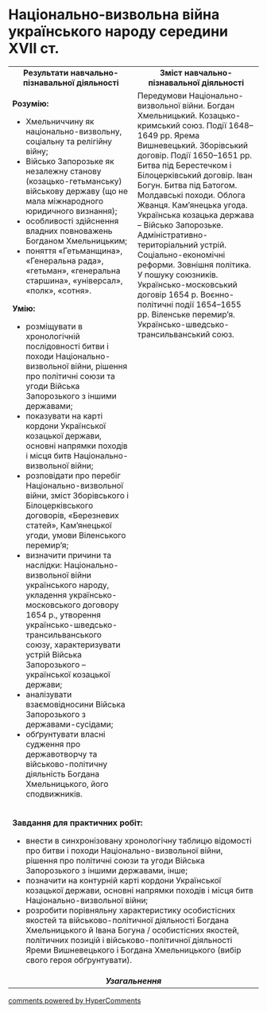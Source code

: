<div id="hypercomments_widget" class="js-hypercomments-widget invisible"></div>

# Національно-визвольна війна українського народу середини XVII ст.

<table>
<tr>
<td width="50%" align="center"><b>Результати навчально-пізнавальної діяльності</b></td> 
<td width="50%" align="center"><b>Зміст навчально-пізнавальної діяльності</b></td>
</tr>
<tr>
<td width="50%" style="vertical-align:top !important;">
<p><strong>Розумію:</strong></p>
<ul>
<li>Хмельниччину як національно-визвольну, соціальну та релігійну війну;</li>
<li>Військо Запорозьке як незалежну станову (козацько-гетьманську) військову державу (що не мала міжнародного юридичного визнання);</li>
<li>особливості здійснення владних повноважень Богданом Хмельницьким;</li>
<li>поняття &laquo;Гетьманщина&raquo;, &laquo;Генеральна рада&raquo;, &laquo;гетьман&raquo;, &laquo;генеральна старшина&raquo;, &laquo;універсал&raquo;, &laquo;полк&raquo;, &laquo;сотня&raquo;.</li>
</ul>
<p><strong>Умію:</strong></p>
<ul>
<li>розміщувати в хронологічній послідовності битви і походи Національно-визвольної війни, рішення про політичні союзи та угоди Війська Запорозького з іншими державами;</li>
<li>показувати на карті кордони Української козацької держави, основні напрямки походів і місця битв Національно-визвольної війни;</li>
<li>розповідати про перебіг Національно-визвольної війни, зміст Зборівського і Білоцерківського договорів, &laquo;Березневих статей&raquo;, Кам&rsquo;янецької угоди, умови Віленського перемир&rsquo;я;</li>
<li>визначити причини та наслідки: Національно-визвольної війни українського народу, укладення українсько-московського договору 1654&nbsp;р., утворення українсько-шведсько-трансильванського союзу, характеризувати устрій Війська Запорозького &ndash; української козацької держави;</li>
<li>аналізувати взаємовідносини Війська Запорозького з державами-сусідами;</li>
<li>обґрунтувати власні судження про державотворчу та військово-політичну діяльність Богдана Хмельницького, його сподвижників.</li>
</ul>
</td>
<td width="50%" style="vertical-align:top !important;">
Передумови Національно-визвольної війни. Богдан Хмельницький. Козацько-кримський союз. Події 1648–1649 рр. Ярема Вишневецький. Зборівський договір. Події 1650–1651 рр. Битва під Берестечком і Білоцерківський договір. Іван Богун. Битва під Батогом. Молдавські походи. Облога Жванця. Кам’янецька угода. Українська козацька держава – Військо Запорозьке. Адміністративно-територіальний устрій. Соціально-економічні реформи. Зовнішня політика. У пошуку союзників. Українсько-московський договір 1654 р. Воєнно-політичні події 1654–1655 рр. Віленське перемир’я. Українсько-шведсько-трансильванський союз.
</td>
</tr>
<tr>
<td colspan="2">
<p><strong>Завдання для практичних робіт:</strong></p>
<ul>
<li>внести в синхронізовану хронологічну таблицю відомості про битви і походи Національно-визвольної війни, рішення про політичні союзи та угоди Війська Запорозького з іншими державами, інше;</li>
<li>позначити на контурній карті кордони Української козацької держави, основні напрямки походів і місця битв Національно-визвольної війни;</li>
<li>розробити порівняльну характеристику особистісних якостей та військово-політичної діяльності Богдана Хмельницького й Івана Богуна / особистісних якостей, політичних позицій і військово-політичної діяльності Яреми Вишневецького і Богдана Хмельницького (вибір свого героя обґрунтувати).</li>
</ul>
</td>
</tr>
<tr>
<td colspan="2" align="center"><b><i>Узагальнення</i></b></td>
</tr>
</table>

<div class="js-hypercomments-container">
<a href="http://hypercomments.com" class="hc-link" title="comments widget">comments powered by HyperComments</a>
</div>
